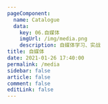```yaml
---
pageComponent: 
  name: Catalogue
  data: 
    key: 06.自媒体
    imgUrl: /img/media.png
    description: 自媒体学习、实战
title: 自媒体
date: 2021-01-26 17:40:00
permalink: /media
sidebar: false
article: false
comment: false
editLink: false
---
```

